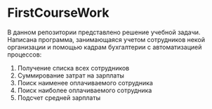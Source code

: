 # FirstCourseWork
В данном репозитории представлено решение учебной задачи.
Написана программа, занимающаяся учетом сотрудников некой организации и помощью кадрам бухгалтерии с автоматизацией процессов:
1. Получение списка всех сотрудников
2. Суммирование затрат на зарплаты
3. Поиск наименее оплачиваемого сотрудника
4. Поиск наиболее оплачиваемого сотрудника
5. Подсчет средней зарплаты
